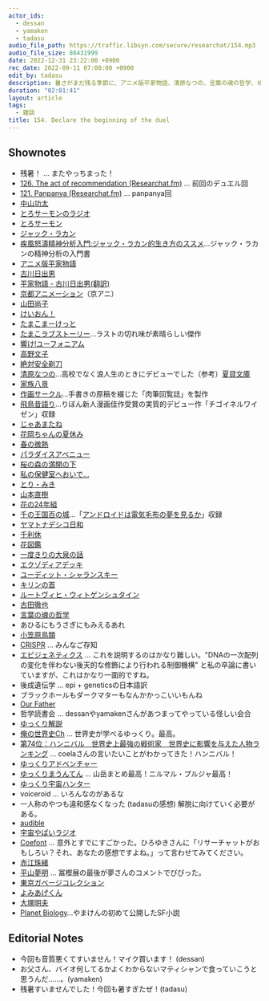 ```yaml
---
actor_ids:
  - dessan
  - yamaken
  - tadasu
audio_file_path: https://traffic.libsyn.com/secure/researchat/154.mp3 
audio_file_size: 86431999
date: 2022-12-31 23:22:00 +0900
rec_date: 2022-09-11 07:00:00 +0900
edit_by: tadasu
description: 暑さがまだ残る季節に、アニメ版平家物語、清原なつの、言葉の魂の哲学、ゆっくり解説などについて話し合いました。
duration: "02:01:41"
layout: article
tags:
  - 雑談
title: 154. Declare the beginning of the duel
---
```


## Shownotes
- 残暑！ ... またやっちまった！
- [126. The act of recommendation (Researchat.fm)](https://researchat.fm/episode/126) ... 前回のデュエル回
- [121. Panpanya (Researchat.fm)](https://researchat.fm/episode/121) ... panpanya回
- [中山功太](https://www.youtube.com/@user-li1oq4oz5n)
- [とろサーモンのラジオ](https://www.youtube.com/watch?v=elSBCIuNBlE)
- [とろサーモン](https://www.youtube.com/@torosalmon)
- [ジャック・ラカン](https://ja.wikipedia.org/wiki/%E3%82%B8%E3%83%A3%E3%83%83%E3%82%AF%E3%83%BB%E3%83%A9%E3%82%AB%E3%83%B3)
- [疾風怒濤精神分析入門:ジャック・ラカン的生き方のススメ](https://www.amazon.co.jp/%E7%96%BE%E9%A2%A8%E6%80%92%E6%BF%A4%E7%B2%BE%E7%A5%9E%E5%88%86%E6%9E%90%E5%85%A5%E9%96%80-%E3%82%B8%E3%83%A3%E3%83%83%E3%82%AF%E3%83%BB%E3%83%A9%E3%82%AB%E3%83%B3%E7%9A%84%E7%94%9F%E3%81%8D%E6%96%B9%E3%81%AE%E3%82%B9%E3%82%B9%E3%83%A1-%E7%89%87%E5%B2%A1-%E4%B8%80%E7%AB%B9/dp/4414416310?tag=researchatf04-22)…ジャック・ラカンの精神分析の入門書
- [アニメ版平家物語](https://www.amazon.co.jp/%E5%B9%B3%E5%AE%B6%E7%89%A9%E8%AA%9E/dp/B09KDMMPDL?tag=researchatf04-22)
- [古川日出男](https://ja.wikipedia.org/wiki/%E5%8F%A4%E5%B7%9D%E6%97%A5%E5%87%BA%E7%94%B7)
- [平家物語 - 古川日出男(翻訳)](https://amzn.asia/d/1MBt7ZK?tag=researchatf04-22)
- [京都アニメーション](https://www.kyotoanimation.co.jp/)（京アニ）
- [山田尚子](https://ja.wikipedia.org/wiki/%E5%B1%B1%E7%94%B0%E5%B0%9A%E5%AD%90)
- [けいおん！](https://www.tbs.co.jp/anime/k-on/)
- [たまこまーけっと](http://tamakomarket.com/)
- [たまこラブストーリー](https://www.amazon.co.jp/gp/video/detail/B019F0QMV6/?tag=researchatf04-22)...ラストの切れ味が素晴らしい傑作
- [響け!ユーフォニアム](http://anime-eupho.com/)
- [高野文子](https://ja.wikipedia.org/wiki/%E9%AB%98%E9%87%8E%E6%96%87%E5%AD%90)
- [絶対安全剃刀](https://amzn.asia/d/1By9pf7)
- [清原なつの](https://www.amazon.co.jp/清原-なつの/e/B003UW4GJG/?tag=researchatf04-22)…高校でなく浪人生のときにデビューでした（参考）[夏貸文庫](http://www.natubunko.net/mame/index.html)
- [家族八景](https://www.amazon.co.jp/gp/product/B0096I6V8M/?tag=researchatf04-22)
- [作画サークル](https://ja.wikipedia.org/wiki/作画グループ)…手書きの原稿を綴じた「肉筆回覧誌」を製作
- [飛鳥昔語り](https://www.amazon.co.jp/飛鳥昔語り-ハヤカワコミック文庫-清原-なつの-ebook/dp/B01M67WYLH?tag=researchatf04-22)…りぼん新人漫画佳作受賞の実質的デビュー作「チゴイネルワイゼン」収録
- [じゃあまたね](https://www.amazon.co.jp/じゃあまたね-集英社ホームコミックス-清原-なつの/dp/4834232719?tag=researchatf04-22)
- [花岡ちゃんの夏休み](https://www.amazon.co.jp/花岡ちゃんの夏休み-ハヤカワ文庫JA-清原-なつの-ebook/dp/B01HLPJKRK/?tag=researchatf04-22)
- [春の微熱](https://www.amazon.co.jp/春の微熱-ハヤカワ文庫JA-清原-なつの-ebook/dp/B06WGYP92P/?tag=researchatf04-22)
- [パラダイスアベニュー](https://www.amazon.co.jp/%E3%83%91%E3%83%A9%E3%83%80%E3%82%A4%E3%82%B9-%E3%82%A2%E3%81%B9%E3%83%8B%E3%83%A5%E3%83%BC-%E5%B0%8F%E5%AD%A6%E9%A4%A8%E6%96%87%E5%BA%AB-%E3%81%8DF-2/dp/4091912508?tag=researchatf04-22)
- [桜の森の満開の下](https://www.amazon.co.jp/桜の森の満開の下-清原なつの初期ベスト自選傑作集-ビームコミックス-清原-なつの-ebook/dp/B07H8W4KR4/?tag=researchatf04-22)
- [私の保健室へおいで…](https://www.amazon.co.jp/gp/product/B06WW93JBP/?tag=researchatf04-22)
- [とり・みき](https://www.torimiki.com)
- [山本直樹](https://webcomic.ohtabooks.com/yamamoto/)
- [花の24年組](https://ja.wikipedia.org/wiki/24年組)
- [千の王国百の城](https://www.amazon.co.jp/gp/product/B01M9EVEBO/?tag=researchatf04-22)…「[アンドロイドは電気毛布の夢を見るか](https://ddnavi.com/book/4088601408/)」収録
- [ヤマトナデシコ日和](https://www.amazon.co.jp/gp/product/B00U5TY3RC/?tag=researchatf04-22)
- [千利休](https://www.amazon.co.jp/gp/product/B09NLN9GW4/?tag=researchatf04-22)
- [花図鑑](https://www.amazon.co.jp/gp/product/B01HLPJKPC/?tag=researchatf04-22)
- [一度きりの大泉の話](https://www.amazon.co.jp/一度きりの大泉の話-萩尾望都-ebook/dp/B092D32ZPY/?tag=researchatf04-22)
- [エクゾディアデッキ](https://dic.pixiv.net/a/封印されしエクゾディア)
- [ユーディット・シャランスキー](https://www.kawade.co.jp/sp/search_result.html?writer_id=13290)
- [キリンの首](https://amzn.asia/d/g1IKRnd)
- [ルートヴィヒ・ウィトゲンシュタイン](https://ja.wikipedia.org/wiki/%E3%83%AB%E3%83%BC%E3%83%88%E3%83%B4%E3%82%A3%E3%83%92%E3%83%BB%E3%82%A6%E3%82%A3%E3%83%88%E3%82%B2%E3%83%B3%E3%82%B7%E3%83%A5%E3%82%BF%E3%82%A4%E3%83%B3)
- [古田徹也](https://ja.wikipedia.org/wiki/%E5%8F%A4%E7%94%B0%E5%BE%B9%E4%B9%9F)
- [言葉の魂の哲学](https://www.amazon.co.jp/言葉の魂の哲学-講談社選書メチエ-古田徹也-ebook/dp/B07CG5LDTP/?tag=researchatf04-22)
- あひるにもうさぎにもみえるあれ
- [小笠原鳥類](http://tomo-dati.jugem.jp/)
- [CRISPR](https://en.wikipedia.org/wiki/CRISPR) ... みんなご存知
- [エピジェネティクス](https://ja.wikipedia.org/wiki/%E3%82%A8%E3%83%94%E3%82%B8%E3%82%A7%E3%83%8D%E3%83%86%E3%82%A3%E3%82%AF%E3%82%B9) ... これを説明するのはかなり難しい。"DNAの一次配列の変化を伴わない後天的な修飾により行われる制御機構" と私の卒論に書いていますが、これはかなり一面的ですね。
- 後成遺伝学 ... epi + geneticsの日本語訳
- ブラックホールもダークマターもなんかかっこいいもんね
- [Our Father](https://www.netflix.com/title/81227735)
- 哲学読書会 ... dessanやyamakenさんがあつまってやっている怪しい会合
- [ゆっくり解説](https://dic.nicovideo.jp/a/%E3%82%86%E3%81%A3%E3%81%8F%E3%82%8A%E8%A7%A3%E8%AA%AC)
- [俺の世界史Ch](https://www.youtube.com/c/%E4%BF%BA%E3%81%AE%E4%B8%96%E7%95%8C%E5%8F%B2ch?app=desktop) ... 世界史が学べるゆっくり。最高。
- [第74位：ハンニバル　世界史上最強の戦術家　世界史に影響を与えた人物ランキング](https://www.youtube.com/watch?v=tmwFuCiL8AQ&list=WL&index=34&t=17s&ab_channel=%E4%BF%BA%E3%81%AE%E4%B8%96%E7%95%8C%E5%8F%B2ch) ... coelaさんの言いたいことがわかってきた！ハンニバル！
- [ゆっくりアドベンチャー](https://www.youtube.com/channel/UCs9rMEbSbrbd6M0Huv6gpcQ)
- [ゆっくりまうんてん](https://www.youtube.com/watch?v=4l3yowi-hu8&ab_channel=%E3%82%86%E3%81%A3%E3%81%8F%E3%82%8A%E3%81%BE%E3%81%86%E3%82%93%E3%81%A6%E3%82%93) ... 山岳まとめ最高！ニルマル・プルジャ最高！
- [ゆっくり宇宙ハンター](https://www.youtube.com/@space-hunter)
- voiceroid ... いろんなのがあるな
- 一人称のやつも違和感なくなった (tadasuの感想) 解脱に向けていく必要がある。
- [audible](https://www.amazon.co.jp/dp/B08J7D7915/?tag=researchatf04-22)
- [宇宙やばいラジオ](https://www.youtube.com/playlist?list=PLTG8u3yt_KuZXjQ0diiVB_-3QabgF5GIp)
- [Coefont](https://coefont.cloud/) ... 意外とすでにすごかった。ひろゆきさんに「リサーチャットがおもしろい？それ、あなたの感想ですよね。」って言わせてみてください。
- [赤江珠緒](https://ja.wikipedia.org/wiki/%E8%B5%A4%E6%B1%9F%E7%8F%A0%E7%B7%92) 
- [平山夢明](https://ja.wikipedia.org/wiki/%E5%B9%B3%E5%B1%B1%E5%A4%A2%E6%98%8E) ... 冨樫展の最後が夢さんのコメントでびびった。
- [東京ガベージコレクション](https://ja.wikipedia.org/wiki/%E6%9D%B1%E4%BA%AC%E3%82%AC%E3%83%99%E3%83%BC%E3%82%B8%E3%82%B3%E3%83%AC%E3%82%AF%E3%82%B7%E3%83%A7%E3%83%B3)
- [よみあげくん](https://www.vector.co.jp/soft/win95/edu/se326037.html)
- [大塚明夫](https://ja.wikipedia.org/wiki/%E5%A4%A7%E5%A1%9A%E6%98%8E%E5%A4%AB)
- [Planet Biology](https://ncode.syosetu.com/n2034dt/)…やまけんの初めて公開したSF小説

## Editorial Notes
- 今回も音質悪くてすいません！マイク買います！ (dessan)
- お父さん、バイオ何してるかよくわからないマティシャンで食っていこうと思うんだ……。(yamaken)
- 残暑すいませんでした！今回も暑すぎたぜ！(tadasu)




